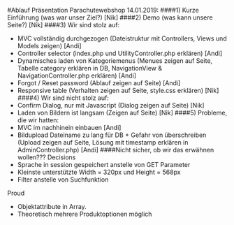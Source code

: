 #Ablauf Präsentation Parachutewebshop 14.01.2019:
####1) Kurze Einführung (was war unser Ziel?) [Nik]
####2) Demo (was kann unsere Seite?) [Nik]
####3) Wir sind stolz auf:
- MVC vollständig durchgezogen (Dateistruktur mit Controllers, Views und Models zeigen) [Andi]
- Controller selector (index.php und UtilityController.php erklären) [Andi]
- Dynamisches laden von Kategoriemenus (Menues zeigen auf Seite, Tabelle category erklären in DB,
        NavigationView & NavigationController.php erklären) [Andi]
- Forgot / Reset password (Ablauf zeigen auf Seite) [Andi]
- Responsive table (Verhalten zeigen auf Seite, style.css erklären) [Nik]
####4) Wir sind nicht stolz auf:
- Confirm Dialog, nur mit Javascript (Dialog zeigen auf Seite) [Nik]
- Laden von Bildern ist langsam (Zeigen auf Seite) [Nik]
####5) Probleme, die wir hatten:
- MVC im nachhinein einbauen [Andi]
- Bildupload Dateiname zu lang für DB + Gefahr von überschreiben
        (Upload zeigen auf Seite, Lösung mit timestamp erklären in AdminController.php) [Andi]
####Nicht sicher, ob wir das erwähnen wollen???
Decisions
- Sprache in session gespeichert anstelle von GET Parameter
- Kleinste unterstützte Width = 320px und Height = 568px
- Filter anstelle von Suchfunktion

Proud
- Objektattribute in Array.
- Theoretisch mehrere Produktoptionen möglich